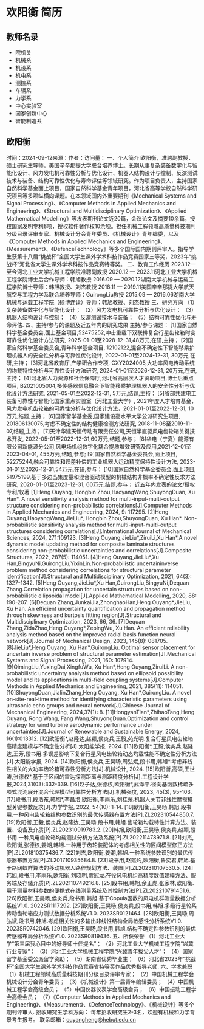# 欢阳衡 简历

## 教师名录
- 院机关
- 机械系
- 机设系
- 机电系
- 测控系
- 车辆系
- 力学系
- 中心实验室
- 国家创新中心
- 智能制造系

## 欧阳衡
时间：2024-09-12来源：作者：访问量：
一、个人简介
欧阳衡，准聘副教授，硕士研究生导师，美国辛辛那提大学联合培养博士。长期从事复杂装备数字化与智能化设计、风力发电机可靠性分析与优化设计、机器人结构设计与控制、反演测试技术与装备、结构可靠性优化与寿命评估等领域研究。作为项目负责人，主持国家自然科学基金面上项目，国家自然科学基金青年项目，河北省高等学校自然科学研究项目等多项纵横向课题。在本领域国内外重要期刊《Mechanical Systems and Signal Processing》、《Computer Methods in Applied Mechanics and Engineering》、《Structural and Multidisciplinary Optimization》、《Applied Mathematical Modelling》等发表期刊论文近20篇，会议论文及摘要10余篇，授权国家发明专利8项，授权软件著作权10余项。担任机械工程领域高质量科技期刊分级目录评审专家、机械设计分会青年委员、《机械设计》青年编委，以及《Computer Methods in Applied Mechanics and Engineering》、《Measurement》、《DefenceTechnology》等多个国际国内期刊评审人。指导学生获第十八届“挑战杯”全国大学生课外学术科技作品竞赛国家三等奖，2023年“挑战杯”河北省大学生课外学术科技作品竞赛特等奖。
二、教育工作经历
2023.12—至今河北工业大学机械工程学院准聘副教授
2020.12 — 2023.11河北工业大学机械工程学院博士后合作导师：韩旭教授
2016.09 — 2020.12湖南大学机械与运载工程学院博士导师：韩旭教授、刘杰教授
2018.11 — 2019.11美国辛辛那提大学航天航空与工程力学系联合培养导师：GuirongLiu教授
2015.09 — 2016.06湖南大学机械与运载工程学院（硕博连读）导师：韩旭教授、刘杰教授
三、研究方向
（1）复杂装备数字化与智能化设计；
（2）风力发电机可靠性分析与优化设计；
（3）机器人结构设计与控制；
（4）反演测试技术与装备；
（5）结构可靠性优化与寿命评估.
四、主持/参与的课题及近五年内的研究成果
主持/参与课题：
[1]国家自然科学基金委员会,面上基金项目,52475252,冲击重载下双联排复合行星齿轮箱时变可靠性优化设计方法研究, 2025-01-01至2028-12-31,48万元,在研,主持；
[2]国家自然科学基金委员会,青年科学基金项目, 12102122,混合不确定性下智能移乘护理机器人的安全性分析与可靠性优化设计, 2022-01-01至2024-12-31, 30万元,在研,主持；
[3]河北省教育厅,产学研合作专项, CXY2024005,大功率风电传动系统的均载特性分析与可靠性设计方法研究, 2024-01-01至2026-12-31, 20万元,在研,主持；
[4]河北省人力资源和社会保障厅,河北省高层次人才资助项目,博士后重点项目, B2021005004,多传感器信息融合下智能移乘护理机器人的安全性分析与优化设计方法研究, 2021-05-01至2022-12-31, 5万元,结题,主持；
[5]省部共建电工装备可靠性与智能化国家重点实验室（河北工业大学）, 2021年度人才培育基金，风力发电机齿轮箱的可靠性分析与优化设计方法，2021-01-01至2022-12-31, 10万元,结题,主持；
[6]国家留学基金委,国家建设高水平大学公派研究生项目, 201806130075,考虑不确定性的结构健康检测方法研究, 2018-11-08至2019-11-07,结题,主持；
[7]天津华建天恒传动有限责任公司,天恒半直驱风电齿轮箱关键技术开发, 2022-05-01至2022-12-31,60万元,结题,参与；
[8]华电（宁夏）能源有限公司新能源分公司,风电场机组数字化耦合提质增效研究及应用,2021-12-01至2023-04-01, 455万元,结题,参与;
[9]国家自然科学基金委员会,面上项目, 52275244,融合可靠性和误差补偿的工业机器人运动精度保持性设计方法, 2023-01-01至2026-12-31,54万元,在研,参与；
[10]国家自然科学基金委员会,面上项目, 51975199,基于多边凸集度量和混合驱动模型的机械结构非概率不确定性反求方法研究, 2020-01-01至2023-12-31, 60万元,结题,参与；
近五年内发表的论文/授权专利/软著
[1]Heng Ouyang, Hongbin Zhou,HaoyangWang,ShuyongDuan, Xu Han*. A novel sensitivity analysis method for multi-input-multi-output structure considering non-probabilistic correlations[J].Computer Methods in Applied Mechanics and Engineering, 2024, 9: 117295.
[2]Heng Ouyang,HaoyangWang,JieLiu*, Hongbin Zhou,ShuyongDuan, Xu Han*. Non-probabilistic sensitivity analysis method for multi-input-multi-output structures considering correlations[J].International Journal of Mechanical Sciences, 2024, 271:109123.
[3]Heng Ouyang,JieLiu*,ZiruiLi,Xu Han*.A novel dynamic model updating method for composite laminate structures considering non-probabilistic uncertainties and correlations[J].Composite Structures, 2022, 287(5): 114051.
[4]Heng Ouyang,JieLiu*,Xu Han,BingyuNi,GuirongLiu,YixinLin.Non-probabilistic uncertaininverse problem method considering correlations for structural parameter identification[J].Structural and Multidisciplinary Optimization, 2021, 64(3): 1327-1342.
[5]Heng Ouyang,JieLiu*,Xu Han,GuirongLiu,BingyuNi,Dequan Zhang.Correlation propagation for uncertain structures based on non-probabilistic ellipsoidal model[J].Applied Mathematical Modelling, 2020, 88: 190-207.
[6]Dequan Zhang,JunkaiJia,ZhonghaoHan,Heng Ouyang*,JieLiu, Xu Han. An efficient uncertainty quantification and propagation method through skewness and kurtosis fitting region[J].Structural and Multidisciplinary Optimization, 2023, 66, 36.
[7]Dequan Zhang,ZidaZhao,Heng Ouyang*,ZepingWu, Xu Han. An efficient reliability analysis method based on the improved radial basis function neural network[J].Journal of Mechanical Design, 2023, 145(8): 081705.
[8]JieLiu*,Heng Ouyang, Xu Han*,GuirongLiu. Optimal sensor placement for uncertain inverse problem of structural parameter estimation[J].Mechanical Systems and Signal Processing, 2021, 160: 107914.
[9]QimingLiu,YuxingDai,XingfuWu, Xu Han*,Heng Ouyang,ZiruiLi. A non-probabilistic uncertainty analysis method based on ellipsoid possibility model and its applications in multi-field coupling systems[J].Computer Methods in Applied Mechanics and Engineering, 2021, 385(11): 114051.
[10]ShuyongDuan,JialinZhang,Heng Ouyang, Xu Han*,GuirongLiu. A novel on-site-real-time method for identifying characteristic parameters using ultrasonic echo groups and neural network[J].Chinese Journal of Mechanical Engineering, 2024,37(1): 8.
[11]HongyanTian*,ZhihaoTang,Heng Ouyang, Rong Wang, Fang Wang,ShuyongDuan.Optimization and control strategy for wind turbine aerodynamic performance under uncertainties[J].Journal of Renewable and Sustainable Energy, 2024, 16(1):013312.
[12]欧阳衡*,赵隆达,赵颖,侯炎兵,王毅,苑光明.复合行星风电齿轮箱高精度建模与不确定性分析[J].太阳能学报, 2024.
[13]欧阳衡*,王毅,侯炎兵,赵隆达,王芳,段书用.多误差影响下复合行星风电齿轮箱动态均载性能不确定性分析方法[J].太阳能学报, 2024.
[14]欧阳衡,侯炎兵,王昊旸,周弘斌,段书用,韩旭*.考虑非线性相关的大功率齿轮箱可靠性分析方法[J].机械设计, 2024.
[15]欧阳衡,高硕,王世涛,张德权*.基于子区间的雷达探测距离与测距精度分析[J].工程设计学报,2024,31(03):332-339.
[16]赵子达,张德权,欧阳衡*,武泽平.径向基函数稀疏多项式混沌展开混合代理模型可靠性分析方法[J].机械强度, 2023, 45(3), 95-103.
[17]段书用,段浩东,韩旭*,李昌洛,欧阳衡,李雨乐,刘桂荣.机器人关节非线性摩擦模型关键参数反求[J].力学学报, 2022, 54(10): 1-14.
[18]欧阳衡,王昊旸,韩旭,段书用.一种风电齿轮箱结构参数识别的最优传感器布置方法[P].ZL202310544850.7.
[19]欧阳衡,王毅,侯炎兵,赵隆达,王昊旸,段书用,韩旭.齿轮箱均载特性计算方法、装置、设备及介质[P].ZL202310919783.2.
[20]韩旭,欧阳衡,王昊旸,侯炎兵,赵颖,段书用.一种风电齿轮箱均载测试分析方法及系统[P].ZL202211478971.8.
[21]刘杰,欧阳衡,张德权,姜潮,韩旭.一种用于齿轮装配体的考虑相关性的区间模型修正方法[P].ZL201810375436.7.
[22]刘杰,欧阳衡,姜潮,韩旭.一种系统参数识别的最优传感器布置方法[P].ZL201710935684.8.
[23]段书用,赵熙灼,欧阳衡,鲁奕君,韩旭.基于路网蚁群算法的移动机器人路径规划方法、装置[P].ZL202310107530.5.
[24]韩旭,段书用,李雨乐,欧阳衡,刘晓明,贾冠龙.在役风电机组高精度数值建模方法、服务端及存储介质[P].ZL202110749216.8.
[25]段书用,韩旭,余正虎,张家林,欧阳衡.用于测量材料参数的便携式在线测量系统及其控制方法[P].ZL202210791451.6.
[26]欧阳衡,王昊旸,侯炎兵,段书用,韩旭.基于Copula函数的风电机群测量数据分析系统V1.0. 2022SR1117292.
[27]欧阳衡,王昊旸,侯炎兵,段书用,韩旭.多级行星轮系传动齿轮箱应力测试数据分析系统V1.0. 2023SR0121464.
[28]欧阳衡,王昊旸,周弘斌,段书用,韩旭.考虑相关性的多输出非线性结构全局敏感性分析系统V1.0. 2023SR0742046.
[29]欧阳衡,王昊旸,段书用,韩旭.结构不确定性参数识别的最优传感器布局分析系统V1.0. 2023SR0819436.
五、所获荣誉
（1）河北工业大学“第三届我心目中的好导师十佳提名”；
（2）河北工业大学机械工程学院“兴冀行业专家”；
（3）河北工业大学机械工程学院“兴冀青年拔尖人才”；
（4）国家留学基金委公派留学资助；
（5）湖南省优秀毕业生；
（6）河北省2023年“挑战杯”全国大学生课外学术科技作品竞赛省特等奖作品优秀指导老师.
六、学术兼职
（1）机械工程领域高质量科技期刊分级目录评审专家；
（2）中国机械工程学会机械设计分会青年委员；
（3）《机械设计》第一届青年编辑委员；
（4）中国机械工程学会高级会员；
（5）中国仪器仪表学会高级会员；
（6）中国振动工程学会高级会员；
（7）《Computer Methods in Applied Mechanics and Engineering》、《Measurement》、《DefenceTechnology》、《机械设计》等多个期刊评审人.
招收研究生学科方向：
每年招收研究生2-3名，欢迎有机械和力学背景考生报考。
联系邮箱：ouyangheng@hebut.edu.cn
